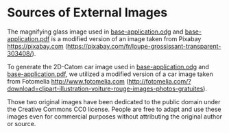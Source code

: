# Sources of External Images

The magnifying glass image used in [base-application.odg][1] and [base-application.pdf][2] is a modified version of an image taken from Pixabay https://pixabay.com (https://pixabay.com/fr/loupe-grossissant-transparent-303408/).

To generate the 2D-Catom car image used in [base-application.odg][1] and [base-application.pdf][2], we utilized a modified version of a car image taken from Fotomelia http://www.fotomelia.com (http://fotomelia.com/?download=clipart-illustration-voiture-rouge-images-photos-gratuites).

Those two original images have been dedicated to the public domain under the Creative
Commons CC0 license. People are free to adapt and use these images even for commercial purposes without attributing the original author or source.

[1]: base-application.odg
[2]: base-application.pdf

